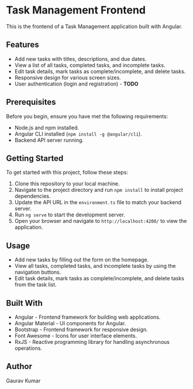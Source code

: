 # Task Management Frontend

This is the frontend of a Task Management application built with Angular.

## Features

- Add new tasks with titles, descriptions, and due dates.
- View a list of all tasks, completed tasks, and incomplete tasks.
- Edit task details, mark tasks as complete/incomplete, and delete tasks.
- Responsive design for various screen sizes.
- User authentication (login and registration) - **TODO**

## Prerequisites

Before you begin, ensure you have met the following requirements:

- Node.js and npm installed.
- Angular CLI installed (`npm install -g @angular/cli`).
- Backend API server running.

## Getting Started

To get started with this project, follow these steps:

1. Clone this repository to your local machine.
2. Navigate to the project directory and run `npm install` to install project dependencies.
3. Update the API URL in the `environment.ts` file to match your backend server.
4. Run `ng serve` to start the development server.
5. Open your browser and navigate to `http://localhost:4200/` to view the application.

## Usage

- Add new tasks by filling out the form on the homepage.
- View all tasks, completed tasks, and incomplete tasks by using the navigation buttons.
- Edit task details, mark tasks as complete/incomplete, and delete tasks from the task list.

## Built With

- Angular - Frontend framework for building web applications.
- Angular Material - UI components for Angular.
- Bootstrap - Frontend framework for responsive design.
- Font Awesome - Icons for user interface elements.
- RxJS - Reactive programming library for handling asynchronous operations.

## Author

Gaurav Kumar
